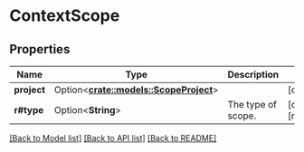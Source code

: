 # ContextScope

## Properties

Name | Type | Description | Notes
------------ | ------------- | ------------- | -------------
**project** | Option<[**crate::models::ScopeProject**](Scope_project.md)> |  | [optional]
**r#type** | Option<**String**> | The type of scope. | [optional][readonly]

[[Back to Model list]](../README.md#documentation-for-models) [[Back to API list]](../README.md#documentation-for-api-endpoints) [[Back to README]](../README.md)


